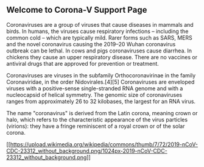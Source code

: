 ## Welcome to Corona-V Support Page

  Coronaviruses are a group of viruses that cause diseases in mammals and birds. In humans, the viruses cause respiratory infections – including the common cold – which are typically mild. Rarer forms such as SARS, MERS and the novel coronavirus causing the 2019–20 Wuhan coronavirus outbreak can be lethal. In cows and pigs coronaviruses cause diarrhea. In chickens they cause an upper respiratory disease. There are no vaccines or antiviral drugs that are approved for prevention or treatment.

Coronaviruses are viruses in the subfamily Orthocoronavirinae in the family Coronaviridae, in the order Nidovirales.[4][5] Coronaviruses are enveloped viruses with a positive-sense single-stranded RNA genome and with a nucleocapsid of helical symmetry. The genomic size of coronaviruses ranges from approximately 26 to 32 kilobases, the largest for an RNA virus.

The name "coronavirus" is derived from the Latin corona, meaning crown or halo, which refers to the characteristic appearance of the virus particles (virions): they have a fringe reminiscent of a royal crown or of the solar corona.

[[https://upload.wikimedia.org/wikipedia/commons/thumb/7/72/2019-nCoV-CDC-23312_without_background.png/1024px-2019-nCoV-CDC-23312_without_background.png]]
